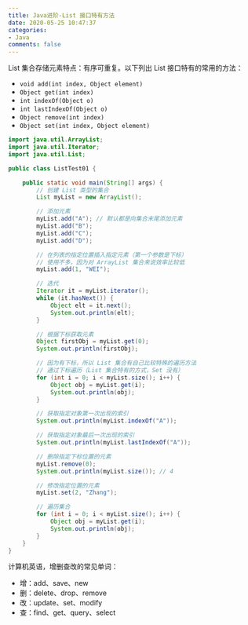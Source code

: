 ```yaml
---
title: Java进阶-List 接口特有方法
date: 2020-05-25 10:47:37
categories:
- Java
comments: false
---
```


List 集合存储元素特点：有序可重复。以下列出 List 接口特有的常用的方法：
- `void add(int index, Object element)`
- `Object get(int index)`
- `int indexOf(Object o)`
- `int lastIndexOf(Object o)`
- `Object remove(int index)`
- `Object set(int index, Object element)`

<!-- more -->

```java
import java.util.ArrayList;
import java.util.Iterator;
import java.util.List;

public class ListTest01 {

	public static void main(String[] args) {
		// 创建 List 类型的集合
		List myList = new ArrayList();

		// 添加元素
		myList.add("A"); // 默认都是向集合末尾添加元素
		myList.add("B");
		myList.add("C");
		myList.add("D");

		// 在列表的指定位置插入指定元素（第一个参数是下标）
		// 使用不多，因为对 ArrayList 集合来说效率比较低
		myList.add(1, "WEI");

		// 迭代
		Iterator it = myList.iterator();
		while (it.hasNext()) {
			Object elt = it.next();
			System.out.println(elt);
		}

		// 根据下标获取元素
		Object firstObj = myList.get(0);
		System.out.println(firstObj);

		// 因为有下标，所以 List 集合有自己比较特殊的遍历方法
		// 通过下标遍历（List 集合特有的方式，Set 没有）
		for (int i = 0; i < myList.size(); i++) {
			Object obj = myList.get(i);
			System.out.println(obj);
		}

		// 获取指定对象第一次出现的索引
		System.out.println(myList.indexOf("A"));

		// 获取指定对象最后一次出现的索引
		System.out.println(myList.lastIndexOf("A"));

		// 删除指定下标位置的元素
		myList.remove(0);
		System.out.println(myList.size()); // 4

		// 修改指定位置的元素
		myList.set(2, "Zhang");

		// 遍历集合
		for (int i = 0; i < myList.size(); i++) {
			Object obj = myList.get(i);
			System.out.println(obj);
		}
	}
}
```



计算机英语，增删查改的常见单词：

- 增：add、save、new
- 删：delete、drop、remove
- 改：update、set、modify
- 查：find、get、query、select